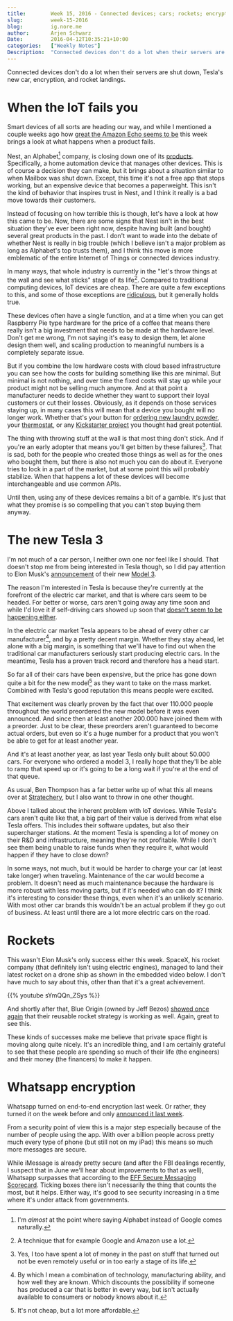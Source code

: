 ```yaml
---
title:        Week 15, 2016 - Connected devices; cars; rockets; encryption
slug:         week-15-2016
blog:         ig.nore.me  
author:       Arjen Schwarz  
Date:         2016-04-12T10:35:21+10:00
categories:   ["Weekly Notes"]
Description:  "Connected devices don't do a lot when their servers are shut down, Tesla's new car, encryption, and rocket landings."
---
```


Connected devices don't do a lot when their servers are shut down, Tesla's new car, encryption, and rocket landings.

# When the IoT fails you

Smart devices of all sorts are heading our way, and while I mentioned a couple weeks ago how [great the Amazon Echo seems to be][echoweekly] this week brings a look at what happens when a product fails.

Nest, an Alphabet[^notgoog] company, is closing down one of its [products][revolv]. Specifically, a home automation device that manages other devices. This is of course a decision they can make, but it brings about a situation similar to when Mailbox was shut down. Except, this time it's not a free app that stops working, but an expensive device that becomes a paperweight. This isn't the kind of behavior that inspires trust in Nest, and I think it really is a bad move towards their customers.

Instead of focusing on how terrible this is though, let's have a look at how this came to be. Now, there are some signs that Nest isn't in the best situation they've ever been right now, despite having built (and bought) several great products in the past. I don't want to wade into the debate of whether Nest is really in big trouble (which I believe isn't a major problem as long as Alphabet's top trusts them), and I think this move is more emblematic of the entire Internet of Things or connected devices industry.

In many ways, that whole industry is currently in the "let's throw things at the wall and see what sticks" stage of its life[^stick]. Compared to traditional computing devices, IoT devices are cheap. There are quite a few exceptions to this, and some of those exceptions are [ridiculous][juicer], but it generally holds true.

These devices often have a single function, and at a time when you can get Raspberry Pie type hardware for the price of a coffee that means there really isn't a big investment that needs to be made at the hardware level. Don't get me wrong, I'm not saying it's easy to design them, let alone design them well, and scaling production to meaningful numbers is a completely separate issue.

But if you combine the low hardware costs with cloud based infrastructure you can see how the costs for building something like this are minimal. But minimal is not nothing, and over time the fixed costs will stay up while your product might not be selling much anymore. And at that point a manufacturer needs to decide whether they want to support their loyal customers or cut their losses. Obviously, as it depends on those services staying up, in many cases this will mean that a device you bought will no longer work. Whether that's your button for [ordering new laundry powder][dash], your [thermostat][nest], or any [Kickstarter project][kickstarter] you thought had great potential.

The thing with throwing stuff at the wall is that most thing don't stick. And if you're an early adopter that means you'll get bitten by these failures[^yesme]. That is sad, both for the people who created those things as well as for the ones who bought them, but there is also not much you can do about it. Everyone tries to lock in a part of the market, but at some point this will probably stabilize. When that happens a lot of these devices will become interchangeable and use common APIs. 

Until then, using any of these devices remains a bit of a gamble. It's just that what they promise is so compelling that you can't stop buying them anyway.

[revolv]: http://www.businessinsider.com/googles-nest-closing-smart-home-company-revolv-bricking-devices-2016-4?op=1

[^notgoog]: I'm *almost* at the point where saying Alphabet instead of Google comes naturally.

[^stick]: A technique that for example Google and Amazon use a lot.

[^yesme]: Yes, I too have spent a lot of money in the past on stuff that turned out not be even remotely useful or in too early a stage of its life.

[echoweekly]: https://ig.nore.me/weekly-notes/week-10-2016/

[dash]: http://amzn.to/1THrDef

[nest]: http://amzn.to/1RK8C9H

[kickstarter]: https://www.kickstarter.com/discover/advanced?term=Smart&category_id=16&sort=magic&seed=2433637&page=1

[juicer]: http://www.engadget.com/2016/03/31/juicero-is-a-700-dollar-juicer-yes-seriously/

# The new Tesla 3

I'm not much of a car person, I neither own one nor feel like I should. That doesn't stop me from being interested in Tesla though, so I did pay attention to Elon Musk's [announcement][announcement] of their new [Model 3][model3].

The reason I'm interested in Tesla is because they're currently at the forefront of the electric car market, and that is where cars seem to be headed. For better or worse, cars aren't going away any time soon and while I'd love it if self-driving cars showed up soon that [doesn't seem to be happening either][googcars]. 

In the electric car market Tesla appears to be ahead of every other car manufacturer[^ahead], and by a pretty decent margin. Whether they stay ahead, let alone with a big margin, is something that we'll have to find out when the traditional car manufacturers seriously start producing electric cars. In the meantime, Tesla has a proven track record and therefore has a head start.

So far all of their cars have been expensive, but the price has gone down quite a bit for the new model[^notlow] as they want to take on the mass market. Combined with Tesla's good reputation this means people were excited.

That excitement was clearly proven by the fact that over 110.000 people throughout the world preordered the new model before it was even announced. And since then at least another 200.000 have joined them with a preorder. Just to be clear, these preorders aren't guaranteed to become actual orders, but even so it's a huge number for a product that you won't be able to get for at least another year. 

And it's at least another year, as last year Tesla only built about 50.000 cars. For everyone who ordered a model 3, I really hope that they'll be able to ramp that speed up or it's going to be a long wait if you're at the end of that queue. 

As usual, Ben Thompson has a far better write up of what this all means over at [Stratechery][strattesla], but I also want to throw in one other thought.

Above I talked about the inherent problem with IoT devices. While Tesla's cars aren't quite like that, a big part of their value is derived from what else Tesla offers. This includes their software updates, but also their supercharger stations. At the moment Tesla is spending a lot of money on their R&D and infrastructure, meaning they're not profitable. While I don't see them being unable to raise funds when they require it, what would happen if they have to close down? 

In some ways, not much, but it would be harder to charge your car (at least take longer) when traveling. Maintenance of the car would become a problem. It doesn't need as much maintenance because the hardware is more robust with less moving parts, but if it's needed who can do it? I think it's interesting to consider these things, even when it's an unlikely scenario. With most other car brands this wouldn't be an actual problem if they go out of business. At least until there are a lot more electric cars on the road.

# Rockets

This wasn't Elon Musk's only success either this week. SpaceX, his rocket company (that definitely isn't using electric engines), managed to land their latest rocket on a drone ship as shown in the embedded video below. I don't have much to say about this, other than that it's a great achievement.

{{% youtube sYmQQn_ZSys %}}

And shortly after that, Blue Origin (owned by Jeff Bezos) [showed once again][blueor] that their reusable rocket strategy is working as well. Again, great to see this.

These kinds of successes make me believe that private space flight is moving along quite nicely. It's an incredible thing, and I am certainly grateful to see that these people are spending so much of their life (the engineers) and their money (the financers) to make it happen.

[announcement]: https://youtu.be/Q4VGQPk2Dl8

[model3]: https://www.teslamotors.com/model3

[googcars]: http://www.theverge.com/2016/3/15/11239008/sxsw-2016-google-self-driving-car-program-goals-austin

[^ahead]: By which I mean a combination of technology, manufacturing ability, and how well they are known. Which discounts the possibility if someone has produced a car that is better in every way, but isn't actually available to consumers or nobody knows about it.

[^notlow]: It's not cheap, but a lot more affordable.

[strattesla]: https://stratechery.com/2016/its-a-tesla/

[blueor]: http://www.space.com/32457-blue-origin-third-rocket-landing-pictures.html

# Whatsapp encryption

Whatsapp turned on end-to-end encryption last week. Or rather, they turned it on the week before and only [announced it last week][whatsappblog]. 

From a security point of view this is a major step especially because of the number of people using the app. With over a billion people across pretty much every type of phone (but still not on my iPad) this means so much more messages are secure.

While iMessage is already pretty secure (and after the FBI dealings recently, I suspect that in June we'll hear about improvements to that as well), Whatsapp surpasses that according to the [EFF Secure Messaging Scorecard][eff]. Ticking boxes there isn't necessarily the thing that counts the most, but it helps. Either way, it's good to see security increasing in a time where it's under attack from governments.

[whatsappblog]: http://blog.whatsapp.com/10000618/end-to-end-encryption

[eff]: https://www.eff.org/secure-messaging-scorecard

